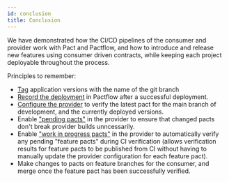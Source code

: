 ```yaml
---
id: conclusion
title: Conclusion
---
```


We have demonstrated how the CI/CD pipelines of the consumer and provider work with Pact and Pactflow, and how to introduce and release new features using consumer driven contracts, while keeping each project deployable throughout the process.

Principles to remember:

  * [Tag](https://docs.pact.io/pact_broker/tags) application versions with the name of the git branch
  * [Record the deployment](https://docs.pact.io/pact_broker/recording_deployments_and_releases/) in Pactflow after a successful deployment.
  * [Configure the provider](https://docs.pact.io/provider/recommended_configuration#verification-triggered-by-provider-change) to verify the latest pact for the main branch of development, and the currently deployed versions.
  * Enable ["pending pacts"](https://docs.pact.io/pending) in the provider to ensure that changed pacts don't break provider builds unncessarily.
  * Enable ["work in progress pacts"](https://docs.pact.io/wip) in the provider to automatically verify any pending "feature pacts" during CI verification (allows verification results for feature pacts to be published from CI without having to manually update the provider configuration for each feature pact).
  * Make changes to pacts on feature branches for the consumer, and merge once the feature pact has been successfully verified.
